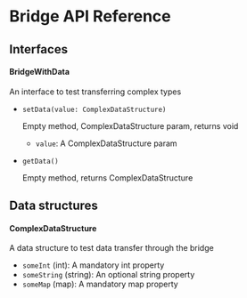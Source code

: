 # Bridge API Reference

## Interfaces

#### BridgeWithData

An interface to test transferring complex types

- `setData(value: ComplexDataStructure)`

    Empty method, ComplexDataStructure param, returns void

    - `value`: A ComplexDataStructure param

- `getData()`

    Empty method, returns ComplexDataStructure


## Data structures

#### ComplexDataStructure

A data structure to test data transfer through the bridge

- `someInt` (int): A mandatory int property
- `someString` (string): An optional string property
- `someMap` (map): A mandatory map property

